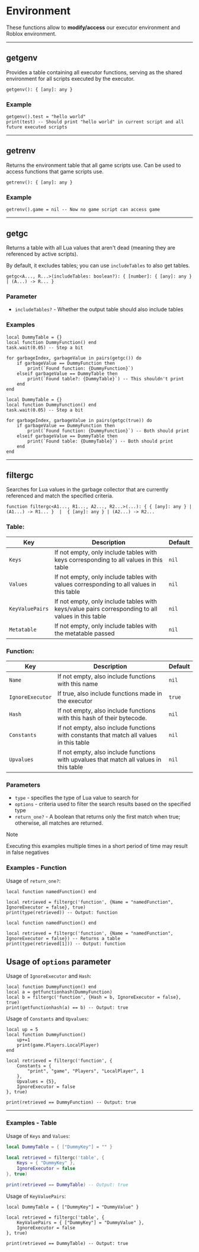 # Environment

These functions allow to **modify/access** our executor environment and Roblox environment.

---

## getgenv

Provides a table containing all executor functions, serving as the shared environment for all scripts executed by the executor.

```luau
getgenv(): { [any]: any }
```

### Example

```luau
getgenv().test = "hello world"
print(test) -- Should print "hello world" in current script and all future executed scripts
```

---

## getrenv

Returns the environment table that all game scripts use. Can be used to access functions that game scripts use.

```luau
getrenv(): { [any]: any }
```

### Example

```luau
getrenv().game = nil -- Now no game script can access game
```

---

## getgc

Returns a table with all Lua values that aren't dead (meaning they are referenced by active scripts).

By default, it excludes tables; you can use `includeTables` to also get tables.

```luau
getgc<A..., R...>(includeTables: boolean?): { [number]: { [any]: any } | (A...) -> R... }
```

### Parameter

- `includeTables?` - Whether the output table should also include tables

### Examples

```luau
local DummyTable = {}
local function DummyFunction() end
task.wait(0.05) -- Step a bit

for garbageIndex, garbageValue in pairs(getgc()) do
    if garbageValue == DummyFunction then
        print(`Found function: {DummyFunction}`)
    elseif garbageValue == DummyTable then
        print(`Found table?: {DummyTable}`) -- This shouldn't print
    end
end
```

```luau
local DummyTable = {}
local function DummyFunction() end
task.wait(0.05) -- Step a bit

for garbageIndex, garbageValue in pairs(getgc(true)) do
    if garbageValue == DummyFunction then
        print(`Found function: {DummyFunction}`) -- Both should print
    elseif garbageValue == DummyTable then
        print(`Found table: {DummyTable}`) -- Both should print
    end
end
```

---

## filtergc

Searches for Lua values in the garbage collector that are currently referenced and match the specified criteria.

```luau
function filtergc<A1..., R1..., A2..., R2...>(...): { { [any]: any } | (A1...) -> R1... }  |  { [any]: any } | (A2...) -> R2...
```

### Table:

| Key            | Description                                                                                       | Default |
| -------------- | ------------------------------------------------------------------------------------------------- | ------- |
| `Keys`         | If not empty, only include tables with keys corresponding to all values in this table             |  `nil`  |
| `Values`       | If not empty, only include tables with values corresponding to all values in this table           |  `nil`  |
| `KeyValuePairs`| If not empty, only include tables with keys/value pairs corresponding to all values in this table |  `nil`  |
| `Metatable`    | If not empty, only include tables with the metatable passed                                       |  `nil`  |

### Function:

| Key             | Description                                                                             | Default |
| --------------- | --------------------------------------------------------------------------------------- | ------- |
| `Name`          | If not empty, also include functions with this name                                     |  `nil`  |
| `IgnoreExecutor`| If true, also include functions made in the executor                                    |  `true` |
| `Hash`          | If not empty, also include functions with this hash of their bytecode.                  |  `nil`  |
| `Constants`     | If not empty, also include functions with constants that match all values in this table |  `nil`  |
| `Upvalues`      | If not empty, also include functions with upvalues that match all values in this table  |  `nil`  |

### Parameters

- `type` - specifies the type of Lua value to search for
- `options` - criteria used to filter the search results based on the specified type
- `return_one?` - A boolean that returns only the first match when true; otherwise, all matches are returned.

> [!NOTE]
> Executing this examples multiple times in a short period of time may result in false negatives

### Examples - Function

Usage of `return_one?`:
```luau
local function namedFunction() end

local retrieved = filtergc('function', {Name = "namedFunction", IgnoreExecutor = false}, true)
print(type(retrieved)) -- Output: function
```

```luau
local function namedFunction() end

local retrieved = filtergc('function', {Name = "namedFunction", IgnoreExecutor = false}) -- Returns a table
print(type(retrieved[1])) -- Output: function
```

## Usage of `options` parameter

Usage of `IgnoreExecutor` and `Hash`:
```luau
local function DummyFunction() end
local a = getfunctionhash(DummyFunction)
local b = filtergc('function', {Hash = b, IgnoreExecutor = false}, true)
print(getfunctionhash(a) == b) -- Output: true
```

Usage of `Constants` and `Upvalues`:
```luau
local up = 5
local function DummyFunction() 
    up+=1
    print(game.Players.LocalPlayer)
end

local retrieved = filtergc('function', { 
    Constants = {
        "print", "game", "Players", "LocalPlayer", 1
    },
    Upvalues = {5},
    IgnoreExecutor = false
}, true)

print(retrieved == DummyFunction) -- Output: true
```

---

### Examples - Table

Usage of `Keys` and `Values`:
```lua
local DummyTable = { ["DummyKey"] = "" }

local retrieved = filtergc('table', {
    Keys = { "DummyKey" },
    IgnoreExecutor = false
}, true)

print(retrieved == DummyTable) -- Output: true
```

Usage of `KeyValuePairs`:
```luau
local DummyTable = { ["DummyKey"] = "DummyValue" }

local retrieved = filtergc('table', {
    KeyValuePairs = { ["DummyKey"] = "DummyValue" },
    IgnoreExecutor = false
}, true)

print(retrieved == DummyTable) -- Output: true
```
